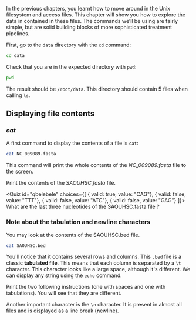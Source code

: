 <script>
	import Quiz from "$components/Quiz.svelte";
	import Execute from "$components/Execute.svelte";
</script>

In the previous chapters, you learnt how to move around in the Unix filesystem and access files.
This chapter will show you how to explore the data in contained in these files.
The commands we’ll be using are fairly simple, but are solid building blocks of more sophisticated treatment pipelines.

First, go to the `data` directory with the `cd` command:

```bash
cd data
```

Check that you are in the expected directory with `pwd`:

```bash
pwd
```

The result should be `/root/data`. This directory should contain 5 files when calling `ls`.

## Displaying file contents

### _cat_

A first command to display the contents of a file is `cat`:

```bash
cat NC_009089.fasta
```

This command will print the whole contents of the _NC_009089.fasta_ file to the screen.

Print the contents of the _SAOUHSC.fasta_ file.

<Quiz id="qbelebele" choices={[
{ valid: true, value: "CAG"},
{ valid: false, value: "TTT"},
{ valid: false, value: "ATC"},
{ valid: false, value: "GAG"}
]}>
<span slot="prompt">
What are the last three nucleotides of the SAOUHSC.fasta file ?
</span>
</Quiz>

### Note about the tabulation and newline characters

You may look at the contents of the SAOUHSC.bed file.

```bash
cat SAOUHSC.bed
```

You'll notice that it contains several rows and columns.
This `.bed` file is a classic **tabulated file**. This means that each
column is separated by a `\t` character. This character looks like
a large space, although it's different. We can display
any string using the `echo` command.

Print the two following instructions (one with spaces and one with tabulations). You will
see that they are different.

<Execute command="echo -e 'A string with spaces separators'" />

<Execute command="echo -e 'A\tstring\twith\ttabulation\tseparators'" />

Another important character is the `\n` character.
It is present in almost all files and is displayed
as a line break (**n**ewline).

<Execute command="echo -e 'A\nstring\nsplitted\non\nseveral\nlines'" />
